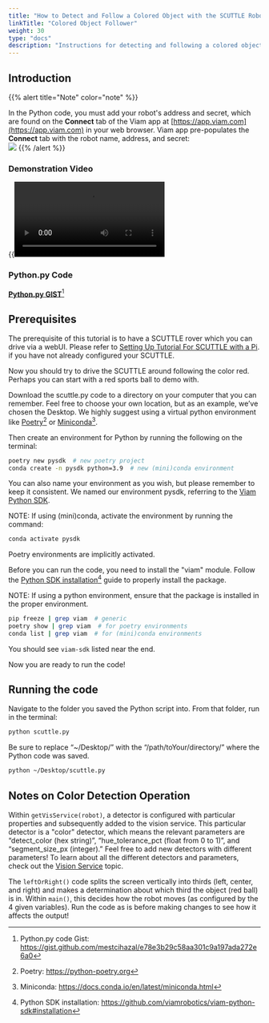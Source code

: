 ```yaml
---
title: "How to Detect and Follow a Colored Object with the SCUTTLE Robot on Viam"
linkTitle: "Colored Object Follower"
weight: 30
type: "docs"
description: "Instructions for detecting and following a colored object with a SCUTTLE Robot on Viam software."
---
```

## Introduction

{{% alert title="Note" color="note" %}}

In the Python code, you must add your robot's address and secret, which are found on the **Connect** tab of the Viam app at [https://app.viam.com](https://app.viam.com) in your web browser.
Viam app pre-populates the **Connect** tab with the robot name, address, and secret:<br>
<img src="../img/color-rdk-remote-cfg.png" />
{{% /alert %}}

### Demonstration Video
{{<video src="../videos/scuttledemos_colordetection.mp4" type="video/mp4">}}

### Python.py Code
<a href="https://gist.github.com/mestcihazal/e78e3b29c58aa301c9a197ada272e6a0" target="_blank">**Python.py GIST**</a>[^hgist]

[^hgist]:Python.py code Gist: <a href="https://gist.github.com/mestcihazal/e78e3b29c58aa301c9a197ada272e6a0" target="_blank">ht<span></span>tps://gist.github.com/mestcihazal/e78e3b29c58aa301c9a197ada272e6a0</a>

## Prerequisites
The prerequisite of this tutorial is to have a SCUTTLE rover which you can drive via a webUI.
Please refer to [Setting Up Tutorial For SCUTTLE with a Pi](../scuttlebot/). if you have not already configured your SCUTTLE.

Now you should try to drive the SCUTTLE around following the color red.
Perhaps you can start with a red sports ball to demo with.

Download the <file>scuttle.py</file> code to a directory on your computer that you can remember.
Feel free to choose your own location, but as an example, we’ve chosen the Desktop.
We highly suggest using a virtual python environment like <a href="https://python-poetry.org" target="_blank">Poetry</a>[^poetry] or <a href="https://docs.conda.io/en/latest/miniconda.html" target="_blank">Miniconda</a>[^minicon].

[^poetry]:Poetry: <a href="https://python-poetry.org" target="_blank">ht<span></span>tps://python-poetry.org</a>
[^minicon]:Miniconda: <a href="https://docs.conda.io/en/latest/miniconda.html" target ="_blank">ht<span></span>tps://docs.conda.io/en/latest/miniconda.html</a>

Then create an environment for Python by running the following on the terminal:
```bash
poetry new pysdk  # new poetry project
conda create -n pysdk python=3.9  # new (mini)conda environment
```

You can also name your environment as you wish, but please remember to keep it consistent.
We named our environment pysdk, referring to the [Viam Python SDK](https://python.viam.dev/).

NOTE: If using (mini)conda, activate the environment by running the command:
```bash
conda activate pysdk
```
Poetry environments are implicitly activated.

Before you can run the code, you need to install the "viam" module.
Follow the <a href="https://github.com/viamrobotics/viam-python-sdk#installation" target="_blank">Python SDK installation</a>[^pos] guide to properly install the package.

[^pos]:Python SDK installation: <a href="https://github.com/viamrobotics/viam-python-sdk#installation" target="_blank">ht<span></span>tps://github.com/viamrobotics/viam-python-sdk#installation</a>

NOTE: If using a python environment, ensure that the package is installed in the proper environment.
```bash
pip freeze | grep viam  # generic
poetry show | grep viam  # for poetry environments
conda list | grep viam  # for (mini)conda environments
```

You should see `viam-sdk` listed near the end.

Now you are ready to run the code!

## Running the code

Navigate to the folder you saved the Python script into. From that folder, run in the terminal:
```bash
python scuttle.py
```
Be sure to replace “~/Desktop/” with the “/path/toYour/directory/” where the Python code was saved.
```bash
python ~/Desktop/scuttle.py
```

## Notes on Color Detection Operation

Within `getVisService(robot)`, a detector is configured with particular properties and subsequently added to the vision service.
This particular detector is a "color" detector, which means the relevant parameters are “detect_color (hex string)”, “hue_tolerance_pct (float from 0 to 1)”, and “segment_size_px (integer).”
Feel free to add new detectors with different parameters!
To learn about all the different detectors and parameters, check out the [Vision Service](../../services/vision/) topic.

The `leftOrRight()` code splits the screen vertically into thirds (left, center, and right) and makes a determination about which third the object (red ball) is in.
Within `main()`, this decides how the robot moves (as configured by the 4 given variables).
Run the code as is before making changes to see how it affects the output!
